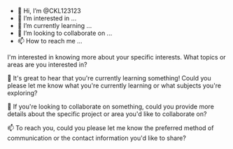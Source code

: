 - 👋 Hi, I’m @CKL123123
- 👀 I’m interested in ...
- 🌱 I’m currently learning ...
- 💞️ I’m looking to collaborate on ...
- 📫 How to reach me ...

<!---
CKL123123/CKL123123 is a ✨ special ✨ repository because its `README.md` (this file) appears on your GitHub profile.
You can click the Preview link to take a look at your changes.
--->
I'm interested in knowing more about your specific interests. What topics or areas are you interested in?

🌱 It's great to hear that you're currently learning something! Could you please let me know what you're currently learning or what subjects you're exploring?

💞️ If you're looking to collaborate on something, could you provide more details about the specific project or area you'd like to collaborate on?

📫 To reach you, could you please let me know the preferred method of communication or the contact information you'd like to share?
